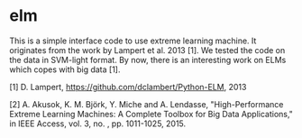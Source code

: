 # elm
This is a simple interface code to use extreme learning machine. It originates from the work by Lampert et al. 2013 [1]. We tested the code on the data in SVM-light format.
By now, there is an interesting work on ELMs which copes with big data [1].

[1] D. Lampert, https://github.com/dclambert/Python-ELM, 2013

[2] A. Akusok, K. M. Björk, Y. Miche and A. Lendasse, "High-Performance Extreme Learning Machines: A Complete Toolbox for Big Data Applications," in IEEE Access, vol. 3, no. , pp. 1011-1025, 2015.
